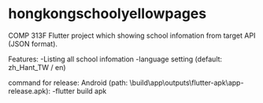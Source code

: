 # hongkongschoolyellowpages

COMP 313F Flutter project which showing school infomation from target API (JSON format).

Features:
-Listing all school infomation
-language setting (default: zh_Hant_TW / en)



command for release:
    Android (path: \build\app\outputs\flutter-apk\app-release.apk):
     -flutter build apk

